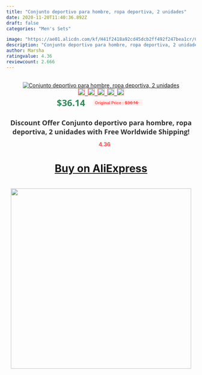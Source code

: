 ```yaml
---
title: "Conjunto deportivo para hombre, ropa deportiva, 2 unidades"
date: 2020-11-20T11:40:36.892Z
draft: false
categories: "Men's Sets"

image: "https://ae01.alicdn.com/kf/H41f2418a92cd45dcb2ff492f247bea1cr/Conjunto-deportivo-para-hombre-ropa-deportiva-2-unidades.jpg"
description: "Conjunto deportivo para hombre, ropa deportiva, 2 unidades"
author: Marsha
ratingvalue: 4.36
reviewcount: 2.666
---
```

<br>
<div style="text-align: center;">
<a href="https://s.click.aliexpress.com/e/_ANJ833" target="_blank" rel="nofollow noopener noreferrer"><img alt="Conjunto deportivo para hombre, ropa deportiva, 2 unidades" class="magnifier-image" src="https://ae01.alicdn.com/kf/H41f2418a92cd45dcb2ff492f247bea1cr/Conjunto-deportivo-para-hombre-ropa-deportiva-2-unidades.jpg_640x640.jpg">
<br>
<img style="border:1px solid salmon" src="https://ae01.alicdn.com/kf/H41f2418a92cd45dcb2ff492f247bea1cr/Conjunto-deportivo-para-hombre-ropa-deportiva-2-unidades.jpg_120x120.jpg">&nbsp;&nbsp;<img style="border:1px solid salmon" src="_120x120.jpg">&nbsp;&nbsp;<img style="border:1px solid salmon" src="_120x120.jpg">&nbsp;&nbsp;<img style="border:1px solid salmon" src="_120x120.jpg">&nbsp;&nbsp;<img style="border:1px solid salmon" src="_120x120.jpg"></a></div><br0>
<div style="text-align: center;"><span style="background-color: white; border: 0px; box-sizing: border-box; color: seagreen; display: inline-block; font-family: &quot;open sans&quot; , &quot;arial&quot; , &quot;helvetica&quot; , sans-serif , &quot;heiti&quot;; font-size: 24px; font-stretch: inherit; font-weight: 700; line-height: inherit; margin: 0px 10px 0px 0px; padding: 0px; vertical-align: middle;">$36.14 </span>
<span style="background: rgb(255 , 241 , 241); border-radius: 3px; border: 0px; box-sizing: border-box; color: #ff4747; display: inline-block; font-family: inherit; font-size: 12px; font-stretch: inherit; font-style: inherit; font-variant: inherit; font-weight: 600; line-height: inherit; margin: 0px; padding: 2px 5px; transform: scale(0.9); vertical-align: middle;">Original Price : <b style="text-decoration: line-through;">$36.14 </b> &nbsp;&nbsp;</span></div>
<h1 style="color: #333333; display: inline-block; font-family: &quot;open sans&quot; , &quot;arial&quot; , &quot;helvetica&quot; , sans-serif , &quot;heiti&quot;; font-size: 18px; font-stretch: inherit; font-weight: 700; text-align: center;">Discount Offer Conjunto deportivo para hombre, ropa deportiva, 2 unidades with Free Worldwide Shipping!</h1>
<div style="color: #ff4747; text-align: center;">
<img src="https://4.bp.blogspot.com/-M0ZcTcb-5uY/XleCXlxnR4I/AAAAAAAAAEc/OrjgMkXV1oMQFaCRZj5HQwOCBcu3w1FegCPcBGAYYCw/s1600/star.png" style="height: 15px;">&nbsp;<b>4.36</b></div>
<div class="button_cont" align="center"><a class="buynow_a" href="https://s.click.aliexpress.com/e/_ANJ833" target="_blank" rel="nofollow noopener noreferrer"><H1>Buy on AliExpress</H1></a></div><br>
<div class="separator" style="clear: both; text-align: center;">
<img src="https://lh3.googleusercontent.com/-pTy5HemUv9M/XlePHvY0dAI/AAAAAAAAAE4/0nX5iRUoIWY8eMW9Dpxeirr157OZliDIgCLcBGAsYHQ/s1600/badge.gif" width="480">
</div>

